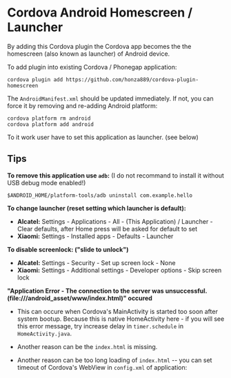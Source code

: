 Cordova Android Homescreen / Launcher
====================================

By adding this Cordova plugin the Cordova app becomes the the homescreen (also known as launcher) of Android device.

To add plugin into existing Cordova / Phonegap application:

    cordova plugin add https://github.com/honza889/cordova-plugin-homescreen

The `AndroidManifest.xml` should be updated immediately. If not, you can force it by removing and re-adding Android platform:

    cordova platform rm android
    cordova platform add android

To it work user have to set this application as launcher. (see below)

Tips
----

**To remove this application use `adb`:** (I do not recommand to install it without USB debug mode enabled!)

    $ANDROID_HOME/platform-tools/adb uninstall com.example.hello

**To change launcher (reset setting which launcher is default):**

* **Alcatel:** Settings - Applications - All - (This Application) / Launcher - Clear defaults, after Home press will be asked for default to set
* **Xiaomi:** Settings - Installed apps - Defaults - Launcher

**To disable screenlock: ("slide to unlock")**

* **Alcatel:** Settings - Security - Set up screen lock - None
* **Xiaomi:** Settings - Additional settings - Developer options - Skip screen lock

**"Application Error - The connection to the server was unsuccessful. (file:///android_asset/www/index.html)" occured**

* This can occure when Cordova's MainActivity is started too soon after system bootup. Because this is native HomeActivity here - if you will see this error message, try increase delay in `timer.schedule` in `HomeActivity.java`.
* Another reason can be the `index.html` is missing.
* Another reason can be too long loading of `index.html` -- you can set timeout of Cordova's WebView in `config.xml` of application:

    <preference name="loadUrlTimeoutValue" value="60000" />

